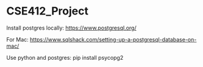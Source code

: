 # CSE412_Project
Install postgres locally:
https://www.postgresql.org/

For Mac:
https://www.sqlshack.com/setting-up-a-postgresql-database-on-mac/

Use python and postgres:
pip install psycopg2
